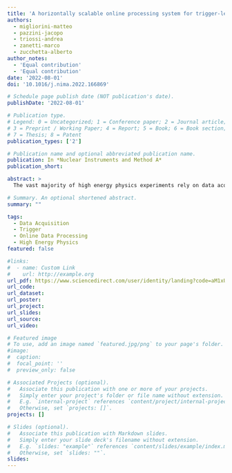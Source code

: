 ```yaml
---
title: 'A horizontally scalable online processing system for trigger-less data acquisition'
authors:
  - migliorini-matteo
  - pazzini-jacopo
  - triossi-andrea
  - zanetti-marco
  - zucchetta-alberto
author_notes:
  - 'Equal contribution'
  - 'Equal contribution'
date: '2022-08-01'
doi: '10.1016/j.nima.2022.166869'

# Schedule page publish date (NOT publication's date).
publishDate: '2022-08-01'

# Publication type.
# Legend: 0 = Uncategorized; 1 = Conference paper; 2 = Journal article;
# 3 = Preprint / Working Paper; 4 = Report; 5 = Book; 6 = Book section;
# 7 = Thesis; 8 = Patent
publication_types: ['2']

# Publication name and optional abbreviated publication name.
publication: In *Nuclear Instruments and Method A*
publication_short: 

abstract: >
  The vast majority of high energy physics experiments rely on data acquisition and hardware-based trigger systems performing a number of stringent selections before storing data for offline analysis. The online reconstruction and selection performed at the trigger level are bound to the synchronous nature of the data acquisition system, resulting in a trade-off between the amount of data collected and the complexity of the online reconstruction performed. Exotic physics processes, such as long-lived and slow-moving particles, are rarely targeted by online triggers as they require complex and nonstandard  online reconstruction, usually incompatible with the time constraints of most data acquisition systems. The online trigger selection can thus impact as one of the main limiting factors to the experimental reach for exotic signatures. Alternative data acquisition solutions based on the continuous and asynchronous processing of the stream of data from the detectors are therefore foreseeable as a way to extend the experimental physics reach. Trigger-less data readout systems, paired with efficient streaming data processing solutions, can provide a viable alternative. In this document, an end-to-end implementation of a fully trigger-less data acquisition and online data processing system is discussed. An easily scalable and deployable implementation of such an architecture is proposed, based on open-source distributed computing frameworks capable of performing asynchronous online processing of streaming data. The proposed schema can be suitable for deployment as a fully integrated data acquisition system for small-scale experimental apparatus, or to complement the trigger-based data acquisition systems of larger experiments. A muon telescope setup consisting of a set of gaseous detectors is used as the experimental development testbed in this work, and a fully integrated online processing pipeline deployed on cloud computing resources is implemented and described.

# Summary. An optional shortened abstract.
summary: ""

tags:
  - Data Acquisition
  - Trigger
  - Online Data Processing
  - High Energy Physics
featured: false

#links:
#  - name: Custom Link
#    url: http://example.org
url_pdf: https://www.sciencedirect.com/user/identity/landing?code=aM1xU7GDXFiReKDi-PwygSmBly1akdmnMh4GUsPm&state=retryCounter%3D0%26csrfToken%3D1454bb16-f780-4fad-bcb2-2026b3979323%26idpPolicy%3Durn%253Acom%253Aelsevier%253Aidp%253Apolicy%253Aproduct%253Ainst_assoc%26returnUrl%3D%252Fscience%252Farticle%252Fpii%252FS0168900222003412%253Fvia%25253Dihub%26prompt%3Dnone%26cid%3Darp-f8a36660-4341-4ebe-b2ed-61ff7a523f31
url_code:
url_dataset:
url_poster: 
url_project:
url_slides:
url_source:
url_video:

# Featured image
# To use, add an image named `featured.jpg/png` to your page's folder.
#image:
#  caption:
#  focal_point: ''
#  preview_only: false

# Associated Projects (optional).
#   Associate this publication with one or more of your projects.
#   Simply enter your project's folder or file name without extension.
#   E.g. `internal-project` references `content/project/internal-project/index.md`.
#   Otherwise, set `projects: []`.
projects: []

# Slides (optional).
#   Associate this publication with Markdown slides.
#   Simply enter your slide deck's filename without extension.
#   E.g. `slides: "example"` references `content/slides/example/index.md`.
#   Otherwise, set `slides: ""`.
slides:
---
```


